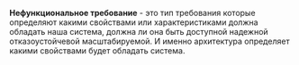 **Нефункциональное требование** - это тип требования которые определяют какими свойствами или характеристиками должна обладать наша система, должна ли она быть доступной надежной отказоустойчевой масштабируемой. И именно архитектура определяет какими свойствами будет обладать система.
